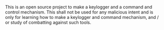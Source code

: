 This is an open source project to make a keylogger and a command and control mechanism. This shall not be used for any malicious intent and is only for learning how to make a keylogger and command mechanism, and / or study of combatting against such tools. 


